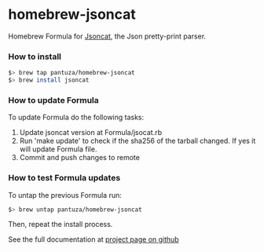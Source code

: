 # homebrew-jsoncat
Homebrew Formula for [Jsoncat](https://github.com/pantuza/jsoncat), the Json pretty-print parser.

### How to install

```bash
$> brew tap pantuza/homebrew-jsoncat
$> brew install jsoncat
```

### How to update Formula

To update Formula do the following tasks:

1. Update jsoncat version at Formula/jsocat.rb
2. Run 'make update' to check if the sha256 of the tarball changed. If yes it
   will update Formula file.
3. Commit and push changes to remote

### How to test Formula updates

To untap the previous Formula run:

```bash
$> brew untap pantuza/homebrew-jsoncat
```

Then, repeat the install process.


See the full documentation at [project page on github](https://github.com/pantuza/jsoncat)
